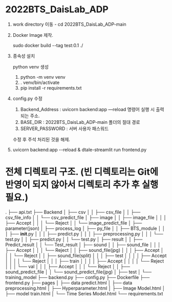 # 2022BTS_DaisLab_ADP

1. work directory 이동 - cd 2022BTS_DaisLab_ADP-main
2. Docker Image 제작.
    
    sudo docker build --tag test:0.1 ./
    
3. 종속성 설치
    
    python venv 생성
    
    1. python -m venv venv
    2. . venv/bin/activate
    3. pip install -r requirements.txt
4. config.py 수정
    1. Backend_Address : uvicorn backend:app —reload 명령어 실행 시 출력되는 주소.
    2. BASE_DIR : 2022BTS_DaisLab_ADP-main 폴더의 절대 경로
    3. SERVER_PASSWORD : 서버 사용자 패스워드
    
    수정 후 주석 처리된 것을 해제.
    
5. uvicorn backend:app --reload & dtale-streamlit run frontend.py

# 전체 디렉토리 구조. (빈 디렉토리는 Git에 반영이 되지 않아서 디렉토리 추가 후 실행 필요.)
.
├── api.txt
├── Backend
│   ├── csv
│   │   ├── csv_file
│   │   ├── csv_file_info
│   │   └── csv_predict_file
│   ├── image
│   │   ├── image_file
│   │   │   ├── Accept
│   │   │   └── Reject
│   │   └── image_predict_file
│   ├── parameter(json)
│   ├── process_log
│   ├── py_file
│   │   ├── BTS_module
│   │   │   ├── __init__.py
│   │   │   ├── predict.py
│   │   │   ├── preprocessing.py
│   │   │   └── test.py
│   │   ├── predict.py
│   │   └── test.py
│   ├── result
│   │   ├── Predict_result
│   │   └── Test_result
│   ├── sound
│   │   ├── sound_file
│   │   │   ├── Accept
│   │   │   └── Reject
│   │   ├── sound_file(jpg)
│   │   │   ├── Accept
│   │   │   └── Reject
│   │   ├── sound_file(split)
│   │   │   ├── test
│   │   │   │   ├── Accept
│   │   │   │   └── Reject
│   │   │   ├── train
│   │   │   │   ├── Accept
│   │   │   │   └── Reject
│   │   │   └── val
│   │   │       ├── Accept
│   │   │       └── Reject
│   │   ├── sound_predict_file
│   │   └── sound_predict_file(jpg)
│   ├── test
│   └── training_model
├── backend.py
├── config.py
├── Dockerfile
├── frontend.py
├── pages
│   ├── data predict.html
│   ├── data preprocessing.html
│   ├── Hyperparameter.html
│   ├── Image Model.html
│   ├── model train.html
│   └── Time Series Model.html
└── requirements.txt

